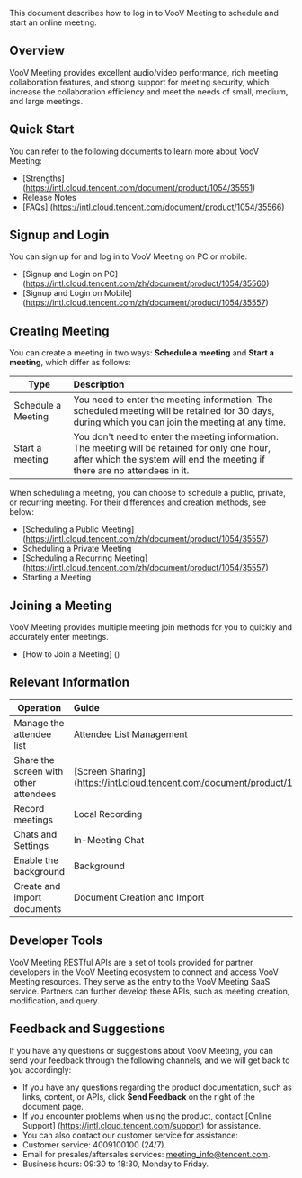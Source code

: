 This document describes how to log in to VooV Meeting to schedule and start an online meeting.

## Overview
VooV Meeting provides excellent audio/video performance, rich meeting collaboration features, and strong support for meeting security, which increase the collaboration efficiency and meet the needs of small, medium, and large meetings.

## Quick Start
You can refer to the following documents to learn more about VooV Meeting:
- [Strengths] (https://intl.cloud.tencent.com/document/product/1054/35551)
- Release Notes
- [FAQs] (https://intl.cloud.tencent.com/document/product/1054/35566)

## Signup and Login
You can sign up for and log in to VooV Meeting on PC or mobile.
- [Signup and Login on PC] (https://intl.cloud.tencent.com/zh/document/product/1054/35560)
- [Signup and Login on Mobile] (https://intl.cloud.tencent.com/zh/document/product/1054/35557)


## Creating Meeting
You can create a meeting in two ways: **Schedule a meeting** and **Start a meeting**, which differ as follows:

| Type               | Description                                                         |
| -------- | :----------------------------------------------------------- |
| Schedule a Meeting | You need to enter the meeting information. The scheduled meeting will be retained for 30 days, during which you can join the meeting at any time. |
| Start a meeting | You don't need to enter the meeting information. The meeting will be retained for only one hour, after which the system will end the meeting if there are no attendees in it. |

When scheduling a meeting, you can choose to schedule a public, private, or recurring meeting. For their differences and creation methods, see below:
- [Scheduling a Public Meeting] (https://intl.cloud.tencent.com/zh/document/product/1054/35557)
- Scheduling a Private Meeting
- [Scheduling a Recurring Meeting] (https://intl.cloud.tencent.com/zh/document/product/1054/35557)
- Starting a Meeting

## Joining a Meeting
VooV Meeting provides multiple meeting join methods for you to quickly and accurately enter meetings.
- [How to Join a Meeting] ()


## Relevant Information

| Operation                                   | Guide                                                 |
| ------------------------------------------ | :----------------------------------------------------------- |
| Manage the attendee list                 | Attendee List Management |
| Share the screen with other attendees             | [Screen Sharing] (https://intl.cloud.tencent.com/document/product/1054/40879) |
| Record meetings                             | Local Recording |
| Chats and Settings                 |In-Meeting Chat |
| Enable the background     | Background |
| Create and import documents        | Document Creation and Import |

## Developer Tools
VooV Meeting RESTful APIs are a set of tools provided for partner developers in the VooV Meeting ecosystem to connect and access VooV Meeting resources. They serve as the entry to the VooV Meeting SaaS service. Partners can further develop these APIs, such as meeting creation, modification, and query.

## Feedback and Suggestions
If you have any questions or suggestions about VooV Meeting, you can send your feedback through the following channels, and we will get back to you accordingly:
- If you have any questions regarding the product documentation, such as links, content, or APIs, click **Send Feedback** on the right of the document page.
- If you encounter problems when using the product, contact [Online Support] (https://intl.cloud.tencent.com/support) for assistance.
- You can also contact our customer service for assistance:
 - Customer service: 4009100100 (24/7).
 - Email for presales/aftersales services: meeting_info@tencent.com.
 - Business hours: 09:30 to 18:30, Monday to Friday.

